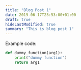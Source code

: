 ```yaml
---
title: "Blog Post 1"
date: 2019-06-17T23:53:00+01:00
draft: true
hideLastModified: true
summary: "This is blog post 1"
---
```


Example code:

```python
def dummy_function(arg1):
    print("dummy function")
    return arg1 
```
